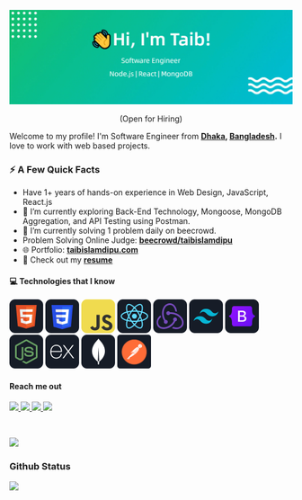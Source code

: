 ![Header](https://raw.githubusercontent.com/taibislamdipu/taibislamdipu/main/assets/github-profile-header.jpg)

<p align="center">(Open for Hiring)</p>

Welcome to my profile! I'm Software Engineer from **[Dhaka](https://en.wikipedia.org/wiki/Dhaka), [Bangladesh](https://en.wikipedia.org/wiki/Bangladesh).** I love to work with web based projects.

### ⚡️ A Few Quick Facts

- Have 1+ years of hands-on experience in Web Design, JavaScript, React.js
- 🔭 I’m currently exploring Back-End Technology, Mongoose, MongoDB Aggregation, and API Testing using Postman.
- 🎯 I’m currently solving 1 problem daily on beecrowd.
- Problem Solving Online Judge: <a href="https://www.beecrowd.com.br/judge/en/profile/834556" target="_blank">**beecrowd/taibislamdipu**</a>
- 🌐 Portfolio: **[taibislamdipu.com](https://taibislamdipu.netlify.app)**
- 📒 Check out my **[resume](https://drive.google.com/file/d/1zYMToXAO_OC6sUNnp5nM5LtBVq5r0fLU/view?usp=sharing)**

#### 💻 Technologies that I know

<p>
<img src="https://raw.githubusercontent.com/taibislamdipu/taibislamdipu/main/assets/icons/html.png"/>
<img src="https://raw.githubusercontent.com/taibislamdipu/taibislamdipu/main/assets/icons/css.png"/>
<img src="https://raw.githubusercontent.com/taibislamdipu/taibislamdipu/main/assets/icons/javaScript.png"/>
<img src="https://raw.githubusercontent.com/taibislamdipu/taibislamdipu/main/assets/icons/react.png"/>
<img src="https://raw.githubusercontent.com/taibislamdipu/taibislamdipu/main/assets/icons/redux.png"/>
<img src="https://raw.githubusercontent.com/taibislamdipu/taibislamdipu/main/assets/icons/tailwind.png"/>
<img src="https://raw.githubusercontent.com/taibislamdipu/taibislamdipu/main/assets/icons/bootstrap.png"/>
<img src="https://raw.githubusercontent.com/taibislamdipu/taibislamdipu/main/assets/icons/node.png"/>
<img src="https://raw.githubusercontent.com/taibislamdipu/taibislamdipu/main/assets/icons/express.png"/>
<img src="https://raw.githubusercontent.com/taibislamdipu/taibislamdipu/main/assets/icons/mongo.png"/>
<img src="https://raw.githubusercontent.com/taibislamdipu/taibislamdipu/main/assets/icons/postman.png" width="60" height="60" />
<!-- <img src="https://raw.githubusercontent.com/taibislamdipu/taibislamdipu/main/assets/icons/mongoose.png" width="125" height="60" /> -->
</p>

<p align="left">
<a href="https://getbootstrap.com" target="_blank" rel="noreferrer">  </a>
</p>

#### Reach me out

<p left="center">
<a href="https://www.linkedin.com/in/taibislamdipu">
  <img src="https://img.shields.io/badge/linkedin-%230077B5.svg?&style=for-the-badge&logo=linkedin&logoColor=white" height=25>
</a> 
<a href="https://www.facebook.com/taibislamdipu">
  <img src="https://img.shields.io/badge/Facebook-1877F2?style=for-the-badge&logo=facebook&logoColor=white" height=25>
</a>
<a href="https://medium.com/@taibislamdipu">
  <img src="https://img.shields.io/badge/medium-%231DA1F2.svg?&style=for-the-badge&logo=medium&logoColor=white" height=25>
</a> 
<a href="mailto:mailtaibislam@gmail.com">
  <img src="https://img.shields.io/badge/Gmail-D14836?style=for-the-badge&logo=gmail&logoColor=white" height=25>
</a>
</p>

<br/>
<!-- GitHub Profile Views Counter -->

![](https://komarev.com/ghpvc/?username=taibislamdipu)

### Github Status

<a href="http://www.github.com/taibislamdipu"><img src="https://github-readme-streak-stats.herokuapp.com/?user=taibislamdipu&stroke=ffffff&background=1c1917&ring=0891b2&fire=0891b2&currStreakNum=ffffff&currStreakLabel=0891b2&sideNums=ffffff&sideLabels=ffffff&dates=ffffff&hide_border=true" /></a>

